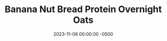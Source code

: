 ---
layout: post
title:  "Banana Nut Bread Protein Overnight Oats"
date:   2023-11-06 00:00:00 -0500
categories:
- Recipes
- Breakfast
permalink: /recipes/oats-banana
image: /assets/Food/Breakfast/Oatmeal/oats-banana.jpg
ing: oatsbanana-ing
facts: oatsbanana-facts
Prep: 5
Rest: 
Cook: 
Source1: https://www.youtube.com/watch?v=JrCtM4xkgRE&t=207s
Source2: 
whisk: https://s.samsungfood.com/yLVSF
tags: 
- oats
- oatmeal
- protein
- casein
- whey
- yogurt
- chia
- gluten free
- fruit
- nut
- chopped
- peanut
Description: Protein overnight oats are easily my favorite breakfast. Being packed with protein and fiber, highly customizable, super easy to prepare the day before, and easy to take on the go. Here are 5 different recipes that are constantly in my rotation to get you through the work week.
Instructions: 
- Mix the base ingredients in a container (oats, chia seeds, casein, salt, sweetener, yogurt, and milk), then choose one of the flavors<br><br>

- Banana Nut Bread - mix in PB2 and almond extract.  Either top with sliced banana, or mash that in as well<br><br>

- For the other flavors and their nutrition facts, check out the links below<br>
- <a href="oats-berry">Berry Delicious Protein Overnight Oats</a><br>
- <a href="oats-pb">Peanut Butter Punch Protein Overnight Oats</a><br>
- <a href="oats-pumpkin">Pumpkin Pie Protein Overnight Oats</a><br>
- <a href="oats-reeses">Reese's Protein Overnight Oats</a><br>
---